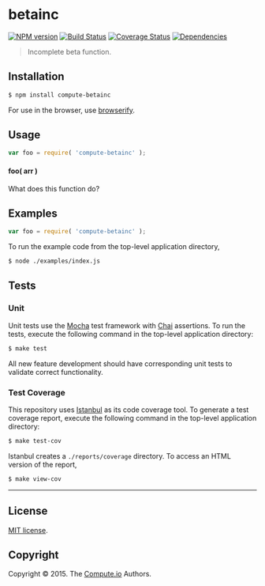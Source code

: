 betainc
===
[![NPM version][npm-image]][npm-url] [![Build Status][travis-image]][travis-url] [![Coverage Status][coveralls-image]][coveralls-url] [![Dependencies][dependencies-image]][dependencies-url]

> Incomplete beta function.


## Installation

``` bash
$ npm install compute-betainc
```

For use in the browser, use [browserify](https://github.com/substack/node-browserify).


## Usage

``` javascript
var foo = require( 'compute-betainc' );
```

#### foo( arr )

What does this function do?


## Examples

``` javascript
var foo = require( 'compute-betainc' );
```

To run the example code from the top-level application directory,

``` bash
$ node ./examples/index.js
```


## Tests

### Unit

Unit tests use the [Mocha](http://mochajs.org/) test framework with [Chai](http://chaijs.com) assertions. To run the tests, execute the following command in the top-level application directory:

``` bash
$ make test
```

All new feature development should have corresponding unit tests to validate correct functionality.


### Test Coverage

This repository uses [Istanbul](https://github.com/gotwarlost/istanbul) as its code coverage tool. To generate a test coverage report, execute the following command in the top-level application directory:

``` bash
$ make test-cov
```

Istanbul creates a `./reports/coverage` directory. To access an HTML version of the report,

``` bash
$ make view-cov
```


---
## License

[MIT license](http://opensource.org/licenses/MIT).


## Copyright

Copyright &copy; 2015. The [Compute.io](https://github.com/compute-io) Authors.


[npm-image]: http://img.shields.io/npm/v/compute-betainc.svg
[npm-url]: https://npmjs.org/package/compute-betainc

[travis-image]: http://img.shields.io/travis/compute-io/betainc/master.svg
[travis-url]: https://travis-ci.org/compute-io/betainc

[coveralls-image]: https://img.shields.io/coveralls/compute-io/betainc/master.svg
[coveralls-url]: https://coveralls.io/r/compute-io/betainc?branch=master

[dependencies-image]: http://img.shields.io/david/compute-io/betainc.svg
[dependencies-url]: https://david-dm.org/compute-io/betainc

[dev-dependencies-image]: http://img.shields.io/david/dev/compute-io/betainc.svg
[dev-dependencies-url]: https://david-dm.org/dev/compute-io/betainc

[github-issues-image]: http://img.shields.io/github/issues/compute-io/betainc.svg
[github-issues-url]: https://github.com/compute-io/betainc/issues
